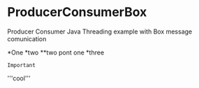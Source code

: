 # ProducerConsumerBox
Producer Consumer Java Threading example with Box message comunication

*One 
*two
**two pont one
*three

```Important```

'''cool'''
